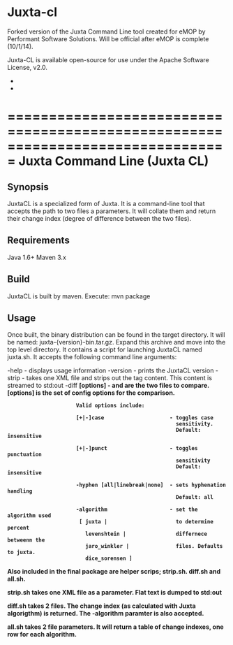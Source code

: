 Juxta-cl
========

Forked version of the Juxta Command Line tool created for eMOP by Performant Software Solutions. Will be official after eMOP is complete (10/1/14).

Juxta-CL is available open-source for use under the Apache Software License, v2.0.

+
+
===============================================================================
Juxta Command Line (Juxta CL)
===============================================================================

Synopsis
--------

JuxtaCL is a specialized form of Juxta. It is a command-line tool that accepts
the path to two files a parameters. It will collate them and return their
change index (degree of difference between the two files).

Requirements
------------
Java 1.6+
Maven 3.x

Build
-----
JuxtaCL is built by maven. Execute: mvn package

Usage
-----
Once built, the binary distribution can be found in the target directory.
It will be named: juxta-{version}-bin.tar.gz.
Expand this archive and move into the top level directory. It contains
a script for launching JuxtaCL named juxta.sh. It accepts the following
command line arguments:

-help                   - displays usage information
-version                - prints the JuxtaCL version
-strip <file>           - takes one XML file and strips out the tag content. 
                           This content is streamed to std:out
-diff <a> <b> [options] - <a> and <b> are the two files to compare. [options]
                          is the set of config options for the comparison.
                           
                          Valid options include:
                           
                          [+|-]case                     - toggles case 
                                                          sensitivity.
                                                          Default: insensitive
                                                           
                          [+|-]punct                    - toggles punctuation 
                                                          sensitivity
                                                          Default: insensitive
                                                           
                          -hyphen [all|linebreak|none]  - sets hyphenation handling
                                                          Default: all
                                                           
                          -algorithm                    - set the algorithm used
                           [ juxta |                      to determine percent
                             levenshtein |                differnece betweenn the 
                             jaro_winkler |               files. Defaults to juxta.
                             dice_sorensen ]
                             
Also included in the final package are helper scrips; strip.sh. diff.sh and all.sh.

strip.sh takes one XML file as a parameter. Flat text is dumped to std:out

diff.sh takes 2 files. The change index (as calculated with Juxta algorigthm) is returned.
The -algorithm paramter is also accepted.

all.sh takes 2 file parameters. It will return a table of change indexes, one
row for each algorithm.

 

